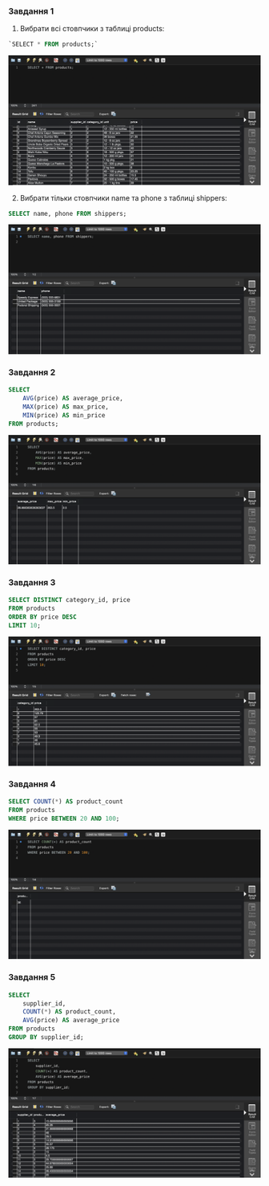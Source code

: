 ### Завдання 1

1. Вибрати всі стовпчики з таблиці products:
```sql
`SELECT * FROM products;`
```
![1.1](1.1.png)

2. Вибрати тільки стовпчики name та phone з таблиці shippers:
```sql
SELECT name, phone FROM shippers;
```
![1.2](1.2.png)

### Завдання 2
```sql
SELECT 
    AVG(price) AS average_price,
    MAX(price) AS max_price,
    MIN(price) AS min_price
FROM products;
```
![2](2.png)

### Завдання 3
```sql
SELECT DISTINCT category_id, price
FROM products
ORDER BY price DESC
LIMIT 10;
```
![3](3.png)

### Завдання 4
```sql
SELECT COUNT(*) AS product_count
FROM products
WHERE price BETWEEN 20 AND 100;
```
![4](4.png)

### Завдання 5
```sql
SELECT 
    supplier_id,
    COUNT(*) AS product_count,
    AVG(price) AS average_price
FROM products
GROUP BY supplier_id;
```
![5](5.png)
